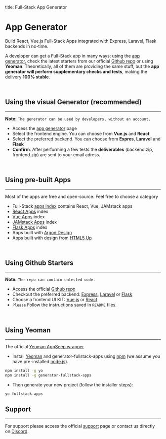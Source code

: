 title: Full-Stack App Generator

# App Generator
Build React, Vue.js Full-Stack Apps integrated with Express, Laravel, Flask backends in no-time.

A developer can get a Full-Stack app in many ways: using the [app generator](https://appseed.us/app-generator), check the latest starters from our official [Github repo](https://github.com/rosoftdeveloper/appseed/blob/master/README.md) or using **Yeoman**. 
Theoretically, all of them are providing the same stuff, but the **app generator will perform supplementary checks and tests**, making the delivery **100% stable**.  

<br />

## Using the visual Generator (recommended)
---
**Note:** `The generator can be used by developers, without an account.`

* Access the [app generator](https://appseed.us/app-generator) page
* Select the frontend engine. You can choose from **Vue.js** and **React**
* Select the preferred backend. You can choose from **Expres**, **Laravel** and **Flask**
* **Confirm**. After performing a few tests the **deliverables** (backend.zip, frontend.zip) are sent to your email adress.  

<br />

## Using pre-built Apps
---
Most of the apps are free and open-source. Feel free to choose a category

* Full-Stack [apps index](https://appseed.us/apps) contains React, Vue, JAMstack apps  
* [React Apps](https://appseed.us/apps/react) index
* [Vue Apps](https://appseed.us/apps/vuejs) index
* [JAMstack Apps](https://appseed.us/apps/jamstack) index
* [Flask Apps](https://appseed.us/apps/flask) index
* Apps built with [Argon Design](https://appseed.us/apps/argon-design-system)
* Apps built with design from [HTML5 Up](https://appseed.us/apps/html5up)


<br />

## Using Github Starters
---
**Note:** `The repo can contain untested code.`

* Access the official [Github repo](https://github.com/app-generator/appseed)
* Checkout the preferred backend: [Express](https://github.com/app-generator/express-starter), [Laravel](https://github.com/app-generator/laravel-starter) or [Flask](https://github.com/app-generator/flask-starter)
* Choose a frontend UI KIT: [Vue.js](https://github.com/app-generator/vuejs-argon-design-system) or [React](https://github.com/app-generator/react-material-kit)
* `Please` Follow the instructions saved in `README` files. 

<br />

## Using Yeoman
---
The official [Yeoman AppSeep wrapper](https://github.com/rosoftdeveloper/generator-fullstack-apps)

* Install [Yeoman](http://yeoman.io) and generator-fullstack-apps using [npm](https://www.npmjs.com/) (we assume you have pre-installed [node.js](https://nodejs.org/)).

```bash
npm install -g yo
npm install -g generator-fullstack-apps
```

* Then generate your new project (follow the installer steps):

```bash
yo fullstack-apps
```

## Support
---
For support please access the official [support](https://appseed.us/support) page or contact us directly on [Discord](https://discord.gg/fZC6hup).

